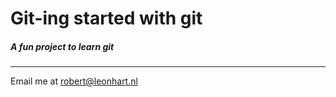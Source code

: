 # Git-ing started with git

##### A fun project to **learn** git
--------
Email me at [robert@leonhart.nl](mailto:robert@leonhart.nl) 